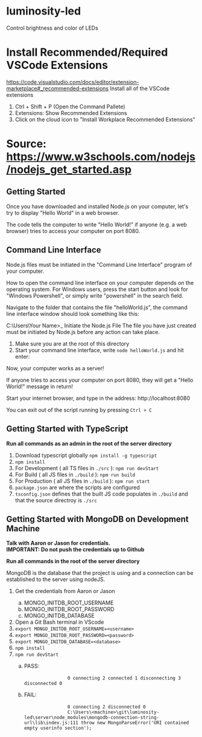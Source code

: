 # luminosity-led
Control brightness and color of LEDs

# Install Recommended/Required VSCode Extensions
https://code.visualstudio.com/docs/editor/extension-marketplace#_recommended-extensions
Install all of the VSCode extensions 

1. Ctrl + Shift + P (Open the Command Pallete)
2. Extensions: Show Recommended Extensions
3. Click on the cloud icon to "Install Workplace Recommended Extensions"

# Source: https://www.w3schools.com/nodejs/nodejs_get_started.asp
## Getting Started
Once you have downloaded and installed Node.js on your computer, let's try to display "Hello World" in a web browser.

The code tells the computer to write "Hello World!" if anyone (e.g. a web browser) tries to access your computer on port 8080.

## Command Line Interface
Node.js files must be initiated in the "Command Line Interface" program of your computer.

How to open the command line interface on your computer depends on the operating system. For Windows users, press the start button and look for "Windows Powershell", or simply write "powershell" in the search field.

Navigate to the folder that contains the file "helloWorld.js", the command line interface window should look something like this:

C:\Users\Your Name>_
Initiate the Node.js File
The file you have just created must be initiated by Node.js before any action can take place.

1. Make sure you are at the root of this directory
2. Start your command line interface, write `node helloWorld.js` and hit enter:

Now, your computer works as a server!

If anyone tries to access your computer on port 8080, they will get a "Hello World!" message in return!

Start your internet browser, and type in the address: http://localhost:8080

You can exit out of the script running by pressing `Ctrl + C`

## Getting Started with TypeScript
<b>Run all commands as an admin in the root of the server directory</b>

1. Download typescript globally `npm install -g typescript`
2. `npm install`
3. For Development ( all TS files in `./src` ): `npm run devStart`
4. For Build ( all JS files in `./build` ): `npm run build`
5. For Production ( all JS files in `./build` ): `npm run start`
6. `package.json` are where the scripts are configured
7. `tsconfig.json` defines that the built JS code populates in `./build` and that the source directroy is `./src` 

## Getting Started with MongoDB on Development Machine
<b>Talk with Aaron or Jason for credentials.  
IMPORTANT: Do not push the credentials up to Github</b>

<b>Run all commands in the root of the server directory</b>

MongoDB is the database that the project is using and a connection can be established to the server using nodeJS.

<ol type="1">
    <li>Get the credentials from Aaron or Jason</li>
    <ol type='a'>
        <li>MONGO_INITDB_ROOT_USERNAME</li>
        <li>MONGO_INITDB_ROOT_PASSWORD</li>
        <li>MONGO_INITDB_DATABASE</li>
    </ol>
    <li>Open a Git Bash terminal in VScode</li>
    <li><code>export MONGO_INITDB_ROOT_USERNAME=&lt;username&gt;</code></li>
    <li><code>export MONGO_INITDB_ROOT_PASSWORD=&lt;password&gt;</code></li>
    <li><code>export MONGO_INITDB_DATABASE=&lt;database&gt;</code></li>
    <li><code>npm install</code></li>
    <li><code>npm run devStart</code></li>
    <ol type='a'>
        <li>PASS: 
            <br>
                <code>
                0 connecting 2 connected 1 disconnecting 3 disconnected 0   
                </code>
            </br>
        </li>
        <li>FAIL: 
            <br>
                <code>
                0 connecting 2 disconnected 0 
                C:\Users\&lt;machine&gt;\git\luminosity-led\server\node_modules\mongodb-connection-string-url\lib\index.js:111 throw new MongoParseError('URI contained empty userinfo section');
                </code>
            </br>
        </li>
    </ol>
</ol>

 
